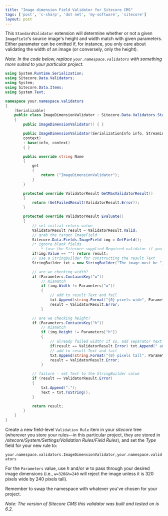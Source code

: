 ```yaml
---
title: "Image dimension Field Validator for Sitecore CMS"
tags: ['post', 'c-sharp', 'dot net', 'my-software', 'sitecore']
layout: post
---
```


This `StandardValidator` extension will determine whether or not a given
`ImageField`'s source image's height and width match with given
parameters. Either parameter can be omitted if, for instance, you only
care about validating the width of an image (or conversely, only the
height).<!--more-->

*Note: In the code below, replace `your.namespace.validators` with
something more suited to your particular project.*

```cs
using System.Runtime.Serialization;
using Sitecore.Data.Validators;
using System;
using Sitecore.Data.Items;
using System.Text;

namespace your.namespace.validators
{
	[Serializable]
	public class ImageDimensionValidator : Sitecore.Data.Validators.StandardValidator
	{
		public ImageDimensionValidator() { }

		public ImageDimensionValidator(SerializationInfo info, StreamingContext
		context)
		: base(info, context)
		{ }

		public override string Name
		{
			get
			{
				return ("ImageDimensionValidator");
			}
		}

		protected override ValidatorResult GetMaxValidatorResult()
		{
			return (GetFailedResult(ValidatorResult.Error));
		}

		protected override ValidatorResult Evaluate()
		{
			// set initial return value
			ValidatorResult result = ValidatorResult.Valid;
			// grab the target ImageField
			Sitecore.Data.Fields.ImageField img = GetField();
			/* ignore blank fields
				* (use the Sitecore-supplied Required validator if you want blank fields to fail) */
			if(img.Value == "") return result;
			// use a StringBuilder for constructing the result Text
			StringBuilder txt = new StringBuilder("The image must be ");

			// are we checking width?
			if (Parameters.ContainsKey("w"))
				// mismatch
				if (img.Width != Parameters["w"])
				{
					// add to result Text and fail
					txt.Append(string.Format("{0} pixels wide", Parameters["w"]));
					result = ValidatorResult.Error;
				}

			// are we checking height?
			if (Parameters.ContainsKey("h"))
				// mismatch
				if (img.Height != Parameters["h"])
				{
					// already failed width? if so, add separator text
					if(result == ValidatorResult.Error) txt.Append(" and ");
					// add to result Text and fail
					txt.Append(string.Format("{0} pixels tall", Parameters["h"]));
					result = ValidatorResult.Error;
				}

			// failure - set Text to the StringBuilder value
			if (result == ValidatorResult.Error)
			{
				txt.Append(".");
				Text = txt.ToString();
			}

			return result;
		}
	}
}
```

Create a new field-level `Validation Rule` item in your *sitecore* tree
(wherever you store your rules—in this particular project, they are
stored in */sitecore/System/Settings/Validation Rules/Field Rules*), and
set the *Type* field for your new rule to:

`your.namespace.validators.ImageDimensionValidator,your.namespace.validators`

For the `Parameters` value, use *h* and/or *w* to pass through your
desired image dimensions (i.e., `w=320&h=240` will reject the image
unless it is 320 pixels wide by 240 pixels tall).

Remember to swap the namespace with whatever you've chosen for your
project.

*Note: The version of Sitecore CMS this validator was built and tested
on is 6.2.*
